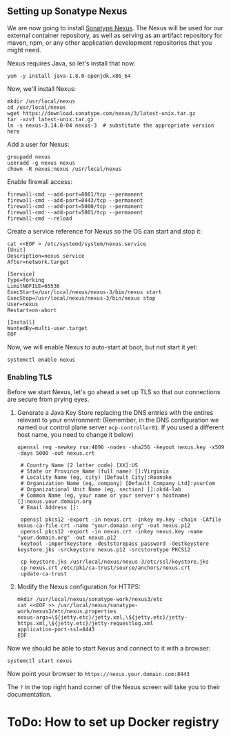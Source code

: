 ## Setting up Sonatype Nexus

We are now going to install [Sonatype Nexus](https://www.sonatype.com/nexus-repository-oss).  The Nexus will be used for our external container repository, as well as serving as an artifact repository for maven, npm, or any other application development repositories that you might need.

Nexus requires Java, so let's install that now:

    yum -y install java-1.8.0-openjdk.x86_64

Now, we'll install Nexus:

    mkdir /usr/local/nexus
    cd /usr/local/nexus
    wget https://download.sonatype.com/nexus/3/latest-unix.tar.gz
    tar -xzvf latest-unix.tar.gz
    ln -s nexus-3.14.0-04 nexus-3  # substitute the appropriate version here

Add a user for Nexus:

    groupadd nexus
    useradd -g nexus nexus
    chown -R nexus:nexus /usr/local/nexus

Enable firewall access:

    firewall-cmd --add-port=8081/tcp --permanent
    firewall-cmd --add-port=8443/tcp --permanent
    firewall-cmd --add-port=5000/tcp --permanent
    firewall-cmd --add-port=5001/tcp --permanent
    firewall-cmd --reload

Create a service reference for Nexus so the OS can start and stop it:

    cat <<EOF > /etc/systemd/system/nexus.service
    [Unit]
    Description=nexus service
    After=network.target

    [Service]
    Type=forking
    LimitNOFILE=65536
    ExecStart=/usr/local/nexus/nexus-3/bin/nexus start
    ExecStop=/usr/local/nexus/nexus-3/bin/nexus stop
    User=nexus
    Restart=on-abort
    
    [Install]
    WantedBy=multi-user.target
    EOF

Now, we will enable Nexus to auto-start at boot, but not start it yet:

    systemctl enable nexus

### Enabling TLS

Before we start Nexus, let's go ahead a set up TLS so that our connections are secure from prying eyes.

1. Generate a Java Key Store replacing the DNS entries with the entires relevant to your environment:  (Remember, in the DNS configuration we named our control plane server `ocp-controller01`.  If you used a different host name, you need to change it below)

       openssl req -newkey rsa:4096 -nodes -sha256 -keyout nexus.key -x509 -days 5000 -out nexus.crt

        # Country Name (2 letter code) [XX]:US
        # State or Province Name (full name) []:Virginia
        # Locality Name (eg, city) [Default City]:Roanoke
        # Organization Name (eg, company) [Default Company Ltd]:yourCom
        # Organizational Unit Name (eg, section) []:okd4-lab
        # Common Name (eg, your name or your server's hostname) []:nexus.your.domain.org
        # Email Address []:

        openssl pkcs12 -export -in nexus.crt -inkey my.key -chain -CAfile nexus-ca-file.crt -name "your.domain.org" -out nexus.p12
        openssl pkcs12 -export -in nexus.crt -inkey nexus.key -name "your.domain.org" -out nexus.p12
        keytool -importkeystore -deststorepass password -destkeystore keystore.jks -srckeystore nexus.p12 -srcstoretype PKCS12

        cp keystore.jks /usr/local/nexus/nexus-3/etc/ssl/keystore.jks
        cp nexus.crt /etc/pki/ca-trust/source/anchors/nexus.crt
        update-ca-trust

2. Modify the Nexus configuration for HTTPS:

       mkdir /usr/local/nexus/sonatype-work/nexus3/etc
       cat <<EOF >> /usr/local/nexus/sonatype-work/nexus3/etc/nexus.properties
       nexus-args=\${jetty.etc}/jetty.xml,\${jetty.etc}/jetty-https.xml,\${jetty.etc}/jetty-requestlog.xml
       application-port-ssl=8443
       EOF

Now we should be able to start Nexus and connect to it with a browser:

    systemctl start nexus

Now point your browser to `https://nexus.your.domain.com:8443`

The `?` in the top right hand corner of the Nexus screen will take you to their documentation.

# ToDo: How to set up Docker registry
